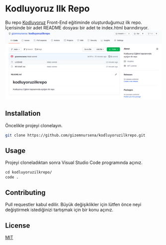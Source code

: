 # Kodluyoruz Ilk Repo
  Bu repo [Kodluyoruz](https://www.kodluyoruz.org/) Front-End eğitiminde oluşturduğumuz ilk repo. İçerisinde bir adet README dosyası bir adet te index.html barındırıyor.
![github](images/kodluyoruz.png)
## Installation

  Öncelikle projeyi clonelayın.
```bash
git clone https://github.com/gizemnursena/kodluyoruzilkrepo.git
```

## Usage

Projeyi cloneladıktan sonra Visual Studio Code programında açınız.

```linux
cd kodluyoruzilkrepo/
code .
```

## Contributing

 Pull requestler kabul edilir. Büyük değişiklikler için lütfen önce neyi değiştirmek istediğinizi tartışmak için bir konu açınız. 
 
## License

[MIT](https://choosealicense.com/licenses/mit/)
 
 



